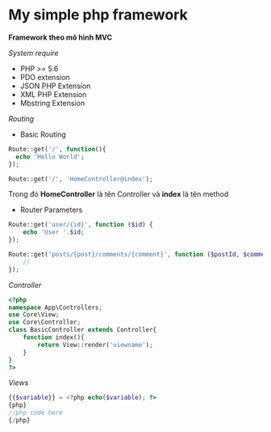 # My simple php framework
__Framework theo mô hình MVC__

_System require_
+ PHP >= 5.6
+ PDO extension
+ JSON PHP Extension
+ XML PHP Extension
+ Mbstring Extension

_Routing_

+ Basic Routing
```php
Route::get('/', function(){
  echo 'Hello World';
});
```
```php
Route::get('/', 'HomeController@index');
```

  Trong đó __HomeController__ là tên Controller và __index__ là tên method
+ Router Parameters
```php
Route::get('user/{id}', function ($id) {
    echo 'User '.$id;
});
```
```php
Route::get('posts/{post}/comments/{comment}', function ($postId, $commentId) {
    //
});
```

_Controller_

```php
<?php
namespace App\Controllers;
use Core\View;
use Core\Controller;
class BasicController extends Controller{
    function index(){
        return View::render('viewname');
    }
}
?>
```

_Views_
```php
{{$variable}} = <?php echo($variable); ?>
{php}
//php code here
{/php}
```

